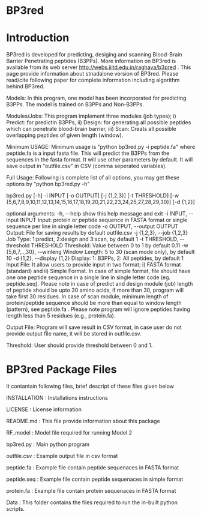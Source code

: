 # BP3red
# Introduction
BP3red is developed for predicting, desiging and scanning Blood-Brain Barrier Penetrating peptides (B3PPs). More information on BP3red is available from its web server http://webs.iiitd.edu.in/raghava/b3pred . This page provide information about stnadalone version of BP3red. Please read/cite following paper for complete information including algorithm behind BP3red.

Models: In this program, one model has been incorporated for predicting B3PPs. The model is trained on B3PPs and Non-B3PPs.

Modules/Jobs: This program implement three modules (job types); i) Predict: for predictin B3PPs, ii) Design: for generating all possible peptides which can penetrate blood-brain barrier, iii) Scan: Creats all possible overlapping peptides of given length (window).

Minimum USAGE: Minimum usage is "python bp3red.py -i peptide.fa" where peptide.fa is a input fasta file. This will predict the B3PPs from the sequences in the fasta format. It will use other parameters by default. It will save output in "outfile.csv" in CSV (comma seperated variables).

Full Usage: Following is complete list of all options, you may get these options by "python bp3red.py -h" 

bp3red.py [-h] -i INPUT [-o OUTPUT] [-j {1,2,3}] [-t THRESHOLD]
                  [-w {5,6,7,8,9,10,11,12,13,14,15,16,17,18,19,20,21,22,23,24,25,27,28,29,30}]
                  [-d {1,2}]

optional arguments:
  -h, --help            show this help message and exit
  -i INPUT, --input INPUT
                        Input: protein or peptide sequence in FASTA format or single sequence per line in single letter code
  -o OUTPUT, --output OUTPUT
                        Output: File for saving results by default outfile.csv
  -j {1,2,3}, --job {1,2,3}
                        Job Type: 1:predict, 2:design and 3:scan, by default 1
  -t THRESHOLD, --threshold THRESHOLD
                        Threshold: Value between 0 to 1 by default 0.11
  -w {5,6,7,..,30}, --winleng
                        Window Length: 5 to 30 (scan mode only), by default 10
  -d {1,2}, --display {1,2}
                        Display: 1: B3PPs, 2: All peptides, by default 1
Input File: It allow users to provide input in two format; i) FASTA format (standard) and ii) Simple Format. In case of simple format, file should have one one peptide sequence in a single line in single letter code (eg. peptide.seq). Please note in case of predict and design module (job) length of peptide should be upto 30 amino acids, if more than 30, program will take first 30 residues. In case of scan module, minimum length of protein/peptide sequence should be more than equal to window length (pattern), see peptide.fa . Please note program will ignore peptides having length less than 5 residues (e.g., protein.fa).

Output File: Program will save result in CSV format, in case user do not provide output file name, it will be stored in outfile.csv.

Threshold: User should provide threshold between 0 and 1.


BP3red Package Files
=======================
It contantain following files, brief descript of these files given below

INSTALLATION  	: Installations instructions

LICENSE       	: License information

README.md     	: This file provide information about this package

RF_model        : Model file required for running Model 2

bp3red.py 	: Main python program 

outfile.csv	: Example output file in csv format

peptide.fa	: Example file contain peptide sequenaces in FASTA format

peptide.seq	: Example file contain peptide sequenaces in simple format

protein.fa	: Example file contain protein sequenaces in FASTA format 

Data            : This folder contains the files required to run the in-built python scripts.

